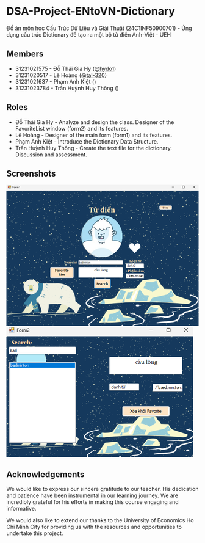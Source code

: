 # DSA-Project-ENtoVN-Dictionary
Đồ án môn học Cấu Trúc Dữ Liệu và Giải Thuật (24C1INF50900701) - Ứng dụng cấu trúc Dictionary để tạo ra một bộ từ điển Anh-Việt - UEH

## Members

- 31231021575 - Đỗ Thái Gia Hy ([@hydo1](https://github.com/hydo1))
- 31231020517 - Lê Hoàng ([@tal-320](https://github.com/tal-320))
- 31231021637 - Phạm Anh Kiệt ()
- 31231023784 - Trần Huỳnh Huy Thông ()

## Roles
- Đỗ Thái Gia Hy - Analyze and design the class. Designer of the FavoriteList window (form2) and its features.
- Lê Hoàng - Designer of the main form (form1) and its features.
- Phạm Anh Kiệt - Introduce the Dictionary Data Structure.
- Trần Huỳnh Huy Thông - Create the text file for the dictionary. Discussion and assessment.

## Screenshots

![image alt](https://github.com/hydo1/DSA-Project-ENtoVN-Dictionary/blob/b93d1be10caf32224f086a53ef3ceea15de12e64/winform1.png)
![image alt](https://github.com/hydo1/DSA-Project-ENtoVN-Dictionary/blob/b93d1be10caf32224f086a53ef3ceea15de12e64/winform2.png)

## Acknowledgements

We would like to express our sincere gratitude to our teacher. His dedication and patience have been instrumental in our learning journey. We are incredibly grateful for his efforts in making this course engaging and informative.

We would also like to extend our thanks to the University of Economics Ho Chi Minh City for providing us with the resources and opportunities to undertake this project. 
